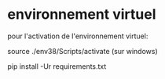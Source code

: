 # environnement virtuel

pour l'activation de l'environnement virtuel:

source ./env38/Scripts/activate (sur windows)

pip install -Ur requirements.txt


